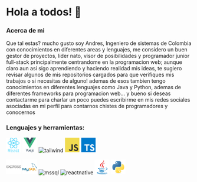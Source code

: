 # Hola a todos! 👋

### Acerca de mi

Que tal estas? mucho gusto soy Andres, Ingeniero de sistemas de Colombia con conocimientos en diferentes areas y lenguajes, me considero un buen gestor de proyectos, lider nato, visor de posibilidades y programador junior full-stack principalmente centrandome en la programacion web; aunque claro aun asi sigo aprendiendo y haciendo realidad mis ideas, te sugiero revisar algunos de mis repositorios cargados para que verifiques mis trabajos o si necesitas de alguno! ademas de esos tambien tengo conocimientos en diferentes lenguajes como Java y Python, ademas de diferentes frameworks para programacion web... y bueno si deseas contactarme para charlar un poco puedes escribirme en mis redes sociales asociadas en mi perfil para contarnos chistes de programadores y conocernos

### Lenguajes y herramientas:
<div align="left">
 <img src="https://raw.githubusercontent.com/devicons/devicon/master/icons/react/react-original-wordmark.svg" alt="react" width="40" height="40"/>
 <img src="https://raw.githubusercontent.com/devicons/devicon/master/icons/vuejs/vuejs-original-wordmark.svg" alt="vuejs" width="40" height="40"/>
 <img src="https://www.vectorlogo.zone/logos/tailwindcss/tailwindcss-icon.svg" alt="tailwind" width="40" height="40"/> 
 <img src="https://raw.githubusercontent.com/devicons/devicon/master/icons/javascript/javascript-original.svg" alt="javascript" width="40" height="40"/>
 <img src="https://raw.githubusercontent.com/devicons/devicon/master/icons/typescript/typescript-original.svg" alt="typescript" width="40" height="40"/>
</div>
<br>
<img src="https://raw.githubusercontent.com/devicons/devicon/master/icons/express/express-original-wordmark.svg" alt="express" width="40" height="40"/>
<img src="https://raw.githubusercontent.com/devicons/devicon/master/icons/mysql/mysql-original-wordmark.svg" alt="mysql" width="40" height="40"/>
<img src="https://www.svgrepo.com/show/303229/microsoft-sql-server-logo.svg" alt="mssql" width="40" height="40"/>
<img src="https://reactnative.dev/img/header_logo.svg" alt="reactnative" width="40" height="40"/>
<img src="https://raw.githubusercontent.com/devicons/devicon/master/icons/java/java-original.svg" alt="java" width="40" height="40"/>
<img src="https://raw.githubusercontent.com/devicons/devicon/master/icons/python/python-original.svg" alt="python" width="40" height="40"/>

<!--
# Prueba
Esto es una prueba de un README

# Texto
**Texto en negrita**
*Texto en cursiva*

> Esto es una cita.


# Titulo
## Subtitulo

# Links e Imagen
[Página de GitHub](https://github.com)
![Logo de GitHub](https://github.githubassets.com/images/modules/logos_page/GitHub-Mark.png)

# Lista de elementos
* Elemento 1
* Elemento 2
  * Subelemento

# Codigo
`int main() {
printf("Hola, mundo!");
return 0;
}`

-->
